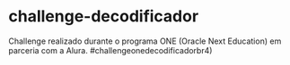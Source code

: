 # challenge-decodificador
 Challenge realizado durante o programa ONE (Oracle Next Education) em parceria com a Alura.
#challengeonedecodificadorbr4)
